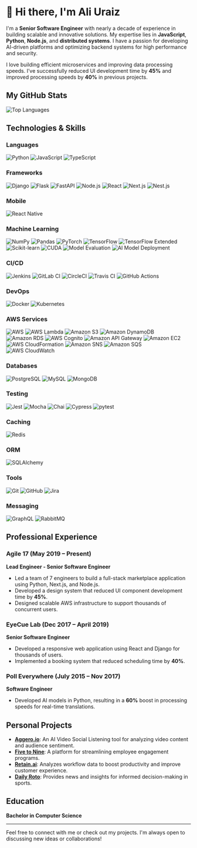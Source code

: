 # 👋 Hi there, I'm Ali Uraiz 

I'm a **Senior Software Engineer** with nearly a decade of experience in building scalable and innovative solutions. My expertise lies in **JavaScript**, **Python**, **Node.js**, and **distributed systems**. I have a passion for developing AI-driven platforms and optimizing backend systems for high performance and security.

I love building efficient microservices and improving data processing speeds. I’ve successfully reduced UI development time by **45%** and improved processing speeds by **40%** in previous projects.

## My GitHub Stats
![Top Languages](https://github-readme-stats.vercel.app/api/top-langs/?username=au-syntaxwhiz&layout=compact&theme=github_dark&card_width=1000)

## Technologies & Skills

### Languages
![Python](https://img.shields.io/badge/-Python-3776AB?style=flat-square&logo=python&logoColor=white)
![JavaScript](https://img.shields.io/badge/-JavaScript-F7DF1E?style=flat-square&logo=javascript&logoColor=black)
![TypeScript](https://img.shields.io/badge/-TypeScript-007ACC?style=flat-square&logo=typescript&logoColor=white)

### Frameworks
![Django](https://img.shields.io/badge/-Django-092E20?style=flat-square&logo=django&logoColor=white)
![Flask](https://img.shields.io/badge/-Flask-000000?style=flat-square&logo=flask&logoColor=white)
![FastAPI](https://img.shields.io/badge/-FastAPI-005571?style=flat-square&logo=fastapi&logoColor=white)
![Node.js](https://img.shields.io/badge/-Node.js-339933?style=flat-square&logo=node.js&logoColor=white)
![React](https://img.shields.io/badge/-React-61DAFB?style=flat-square&logo=react&logoColor=black)
![Next.js](https://img.shields.io/badge/-Next.js-000000?style=flat-square&logo=next.js&logoColor=white)
![Nest.js](https://img.shields.io/badge/-Nest.js-E0234E?style=flat-square&logo=nestjs&logoColor=white)

### Mobile
![React Native](https://img.shields.io/badge/-React%20Native-61DAFB?style=flat-square&logo=react&logoColor=black)

### Machine Learning
![NumPy](https://img.shields.io/badge/-NumPy-013243?style=flat-square&logo=numpy&logoColor=white)
![Pandas](https://img.shields.io/badge/-Pandas-150458?style=flat-square&logo=pandas&logoColor=white)
![PyTorch](https://img.shields.io/badge/-PyTorch-EE4C2C?style=flat-square&logo=pytorch&logoColor=white)
![TensorFlow](https://img.shields.io/badge/-TensorFlow-E04D01?style=flat-square&logo=tensorflow&logoColor=white)
![TensorFlow Extended](https://img.shields.io/badge/-TFX-FF6F20?style=flat-square&logo=tensorflow&logoColor=white)
![Scikit-learn](https://img.shields.io/badge/-scikit--learn-F7931E?style=flat-square&logo=scikit-learn&logoColor=white)
![CUDA](https://img.shields.io/badge/-CUDA-76B900?style=flat-square&logo=nvidia&logoColor=white)
![Model Evaluation](https://img.shields.io/badge/-Model%20Evaluation-1F77B4?style=flat-square)
![AI Model Deployment](https://img.shields.io/badge/-AI%20Model%20Deployment-7B6BFF?style=flat-square)

### CI/CD
![Jenkins](https://img.shields.io/badge/-Jenkins-D24939?style=flat-square&logo=jenkins&logoColor=white)
![GitLab CI](https://img.shields.io/badge/-GitLab%20CI-3EAAFF?style=flat-square&logo=gitlab&logoColor=white)
![CircleCI](https://img.shields.io/badge/-CircleCI-008C4A?style=flat-square&logo=circleci&logoColor=white)
![Travis CI](https://img.shields.io/badge/-Travis%20CI-3EAAFF?style=flat-square&logo=travis&logoColor=white)
![GitHub Actions](https://img.shields.io/badge/-GitHub%20Actions-2088FF?style=flat-square&logo=githubactions&logoColor=white)

### DevOps
![Docker](https://img.shields.io/badge/-Docker-2496ED?style=flat-square&logo=docker&logoColor=white)
![Kubernetes](https://img.shields.io/badge/-Kubernetes-326CE5?style=flat-square&logo=kubernetes&logoColor=white)

### AWS Services
![AWS](https://img.shields.io/badge/-AWS-232F3E?style=flat-square&logo=amazonaws&logoColor=white)
![AWS Lambda](https://img.shields.io/badge/-AWS%20Lambda-232F3E?style=flat-square&logo=amazonaws&logoColor=white)
![Amazon S3](https://img.shields.io/badge/-Amazon%20S3-569A31?style=flat-square&logo=amazons3&logoColor=white)
![Amazon DynamoDB](https://img.shields.io/badge/-Amazon%20DynamoDB-4053D6?style=flat-square&logo=amazon-dynamodb&logoColor=white)
![Amazon RDS](https://img.shields.io/badge/-Amazon%20RDS-527FFF?style=flat-square&logo=amazon-rds&logoColor=white)
![AWS Cognito](https://img.shields.io/badge/-AWS%20Cognito-00A8E1?style=flat-square&logo=amazonaws&logoColor=white)
![Amazon API Gateway](https://img.shields.io/badge/-Amazon%20API%20Gateway-6B4F7A?style=flat-square&logo=amazonaws&logoColor=white)
![Amazon EC2](https://img.shields.io/badge/-Amazon%20EC2-FF9900?style=flat-square&logo=amazon-ec2&logoColor=white)
![AWS CloudFormation](https://img.shields.io/badge/-AWS%20CloudFormation-FF4F8B?style=flat-square&logo=amazonaws&logoColor=white)
![Amazon SNS](https://img.shields.io/badge/-Amazon%20SNS-FF3E00?style=flat-square&logo=amazonaws&logoColor=white)
![Amazon SQS](https://img.shields.io/badge/-Amazon%20SQS-4B0082?style=flat-square&logo=amazonaws&logoColor=white)
![AWS CloudWatch](https://img.shields.io/badge/-AWS%20CloudWatch-FFCC00?style=flat-square&logo=amazonaws&logoColor=white)

### Databases
![PostgreSQL](https://img.shields.io/badge/-PostgreSQL-4169E1?style=flat-square&logo=postgresql&logoColor=white)
![MySQL](https://img.shields.io/badge/-MySQL-005E8C?style=flat-square&logo=mysql&logoColor=white)
![MongoDB](https://img.shields.io/badge/-MongoDB-47A248?style=flat-square&logo=mongodb&logoColor=white)

### Testing
![Jest](https://img.shields.io/badge/-Jest-C21325?style=flat-square&logo=jest&logoColor=white)
![Mocha](https://img.shields.io/badge/-Mocha-8D6748?style=flat-square&logo=mocha&logoColor=white)
![Chai](https://img.shields.io/badge/-Chai-A0522D?style=flat-square&logo=chai&logoColor=white)
![Cypress](https://img.shields.io/badge/-Cypress-17202C?style=flat-square&logo=cypress&logoColor=white)
![pytest](https://img.shields.io/badge/-pytest-0C4B33?style=flat-square&logo=pytest&logoColor=white)

### Caching
![Redis](https://img.shields.io/badge/-Redis-DC382D?style=flat-square&logo=redis&logoColor=white)

### ORM
![SQLAlchemy](https://img.shields.io/badge/-SQLAlchemy-41BDA1?style=flat-square&logo=sqlalchemy&logoColor=white)

### Tools
![Git](https://img.shields.io/badge/-Git-F05032?style=flat-square&logo=git&logoColor=white)
![GitHub](https://img.shields.io/badge/-GitHub-181717?style=flat-square&logo=github&logoColor=white)
![Jira](https://img.shields.io/badge/-Jira-0052CC?style=flat-square&logo=jira&logoColor=white)

### Messaging
![GraphQL](https://img.shields.io/badge/-GraphQL-E10098?style=flat-square&logo=graphql&logoColor=white)
![RabbitMQ](https://img.shields.io/badge/-RabbitMQ-FF6600?style=flat-square&logo=rabbitmq&logoColor=white)



## Professional Experience
### Agile 17 (May 2019 – Present)
**Lead Engineer - Senior Software Engineer**
- Led a team of 7 engineers to build a full-stack marketplace application using Python, Next.js, and Node.js.
- Developed a design system that reduced UI component development time by **45%**.
- Designed scalable AWS infrastructure to support thousands of concurrent users.

### EyeCue Lab (Dec 2017 – April 2019)
**Senior Software Engineer**
- Developed a responsive web application using React and Django for thousands of users.
- Implemented a booking system that reduced scheduling time by **40%**.

### Poll Everywhere (July 2015 – Nov 2017)
**Software Engineer**
- Developed AI models in Python, resulting in a **60%** boost in processing speeds for real-time translations.

## Personal Projects
- **[Aggero.io](https://aggero.io)**: An AI Video Social Listening tool for analyzing video content and audience sentiment.
- **[Five to Nine](https://www.fivetonine.co)**: A platform for streamlining employee engagement programs.
- **[Retain.ai](https://retain.ai)**: Analyzes workflow data to boost productivity and improve customer experience.
- **[Daily Roto](https://dailyroto.com)**: Provides news and insights for informed decision-making in sports.

## Education
**Bachelor in Computer Science**

---

Feel free to connect with me or check out my projects. I'm always open to discussing new ideas or collaborations!
